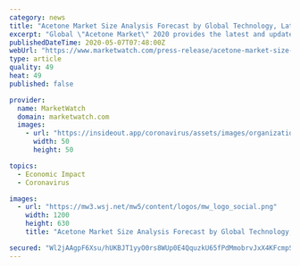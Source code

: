 ```yaml
---
category: news
title: "Acetone Market Size Analysis Forecast by Global Technology, Latest Development 2020 to 2023 | COVID-19 Impact on Industry Share and Growth Rate"
excerpt: "Global \"Acetone Market\" 2020 provides the latest and updated Market report which is helpful to Investors and someone"
publishedDateTime: 2020-05-07T07:48:00Z
webUrl: "https://www.marketwatch.com/press-release/acetone-market-size-analysis-forecast-by-global-technology-latest-development-2020-to-2023-covid-19-impact-on-industry-share-and-growth-rate-2020-05-07"
type: article
quality: 49
heat: 49
published: false

provider:
  name: MarketWatch
  domain: marketwatch.com
  images:
    - url: "https://insideout.app/coronavirus/assets/images/organizations/marketwatch.com-50x50.jpg"
      width: 50
      height: 50

topics:
  - Economic Impact
  - Coronavirus

images:
  - url: "https://mw3.wsj.net/mw5/content/logos/mw_logo_social.png"
    width: 1200
    height: 630
    title: "Acetone Market Size Analysis Forecast by Global Technology, Latest Development 2020 to 2023 | COVID-19 Impact on Industry Share and Growth Rate"

secured: "Wl2jAAgpF6Xsu/hUKBJT1yyO0rs8WUp0E4QquzkU65fPdMmobrvJxX4KFcmpS6v+61CVdcJGwNdjDzozoAaCI8TxF+XBz9dY2vC135eVw/Mo7ZEvJle0FIWKVCmv18g/obAGB+pBJqTG1tSx/eMQxCJKezFub6OmprwH++CPGetBxNaius80DVbCvkHqdWzkRIOcekTA8RJGO6Q6B5LXcqZUMs7EMfJh5mKLhbHlvBe5ehFbOjjVe9ulqsfqfTYwDxTbuUkAZEzXByn4siiEZ8ErHrEC/1he/dH0KZFyk5w2VFtgHyH44Z3eArhyNy1l;G5qOwMvDajoa4U2T1jghYQ=="
---
```


